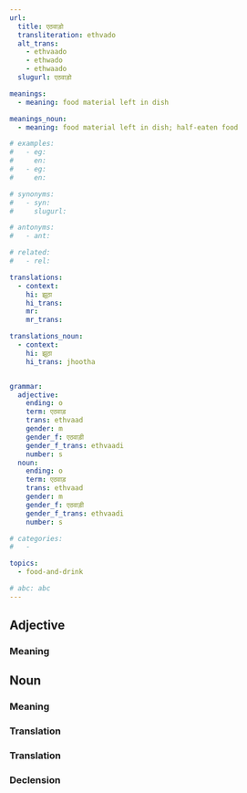 ```yaml
---
url: 
  title: एठवाड़ो
  transliteration: ethvado
  alt_trans:
    - ethvaado
    - ethwado
    - ethwaado
  slugurl: एठवाड़ो

meanings:
  - meaning: food material left in dish

meanings_noun:
  - meaning: food material left in dish; half-eaten food

# examples:
#   - eg:
#     en:
#   - eg:
#     en:

# synonyms:
#   - syn:
#     slugurl:

# antonyms:
#   - ant:

# related:
#   - rel:

translations:
  - context:
    hi: झूठा
    hi_trans:
    mr:
    mr_trans:

translations_noun:
  - context:
    hi: झूठा
    hi_trans: jhootha


grammar:
  adjective:
    ending: o
    term: एठवाड़
    trans: ethvaad
    gender: m
    gender_f: एठवाड़ी
    gender_f_trans: ethvaadi
    number: s
  noun:
    ending: o
    term: एठवाड़
    trans: ethvaad
    gender: m
    gender_f: एठवाड़ी
    gender_f_trans: ethvaadi
    number: s

# categories:
#   -

topics:
  - food-and-drink

# abc: abc   
---
```


## Adjective
### Meaning
<meaning :meanings="meanings" :url="url"></meaning>

## Noun
### Meaning
<meaning :meanings="meanings_noun" :url="url"></meaning>

### Translation
<translation :translation="translations" :url="url"></translation>

<!-- ### Examples
<eg :eg="examples" :url="url"></eg> -->

<!-- ### Synonyms
<syn :syn="synonyms" :url="url"></syn> -->

<!-- ### Antonyms
<ant :ant="antonyms" :url="url"></ant> -->

### Translation
<translation :translation="translations_noun" :url="url"></translation>

### Declension
<noun-decl :grammar="grammar" :url="url"></noun-decl>

<!-- ### Related
<related :related="related" :url="url"></related> -->